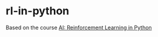 # rl-in-python
Based on the course [AI: Reinforcement Learning in Python](https://www.udemy.com/share/1013kmAEcecllbQ3QF/)
